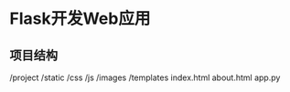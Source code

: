 # Flask开发Web应用
## 项目结构
/project
    /static
        /css
        /js
        /images
    /templates
        index.html
        about.html
    app.py
